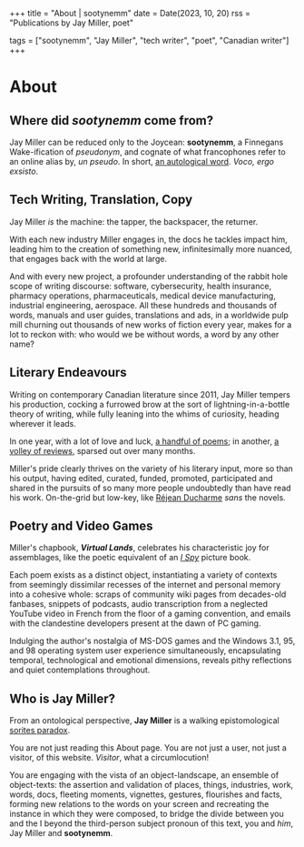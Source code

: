 +++
title = "About | sootynemm"
date = Date(2023, 10, 20)
rss = "Publications by Jay Miller, poet"

tags = ["sootynemm", "Jay Miller", "tech writer", "poet", "Canadian writer"]
+++


# About

## Where did *sootynemm* come from?

Jay Miller can be reduced only to the Joycean: **sootynemm**, a Finnegans Wake-ification of *pseudonym*, and cognate of what francophones refer to an online alias by, *un pseudo*. In short, [an autological word](https://en.wikipedia.org/wiki/Autological_word). *Voco, ergo exsisto*.

## Tech Writing, Translation, Copy

Jay Miller *is* the machine: the tapper, the backspacer, the returner.

With each new industry Miller engages in, the docs he tackles impact him, leading him to the creation of something new, infinitesimally more nuanced, that engages back with the world at large.

And with every new project, a profounder understanding of the rabbit hole scope of writing discourse: software, cybersecurity, health insurance, pharmacy operations, pharmaceuticals, medical device manufacturing, industrial engineering, aerospace. All these hundreds and thousands of words, manuals and user guides, translations and ads, in a worldwide pulp mill churning out thousands of new works of fiction every year, makes for a lot to reckon with: who would we be without words, a word by any other name?

## Literary Endeavours

Writing on contemporary Canadian literature since 2011, Jay Miller tempers his production, cocking a furrowed brow at the sort of lightning-in-a-bottle theory of writing, while fully leaning into the whims of curiosity, heading wherever it leads.

In one year, with a lot of love and luck, [a handful of poems](/pubs/#poems); in another, [a volley of reviews](/pubs/#reviews), sparsed out over many months.

Miller's pride clearly thrives on the variety of his literary input, more so than his output, having edited, curated, funded, promoted, participated and shared in the pursuits of so many more people undoubtedly than have read his work. On-the-grid but low-key, like [Réjean Ducharme](https://web.archive.org/web/20140303212620/http://fr.literatured.com/ducharme-le-desesperant/) *sans* the novels.

## Poetry and Video Games

Miller's chapbook, ***Virtual Lands***, celebrates his characteristic joy for assemblages, like the poetic equivalent of an [*I Spy*](https://en.wikipedia.org/wiki/I_Spy_(Scholastic)) picture book.

Each poem exists as a distinct object, instantiating a variety of contexts from seemingly dissimilar recesses of the internet and personal memory into a cohesive whole: scraps of community wiki pages from decades-old fanbases, snippets of podcasts, audio transcription from a neglected YouTube video in French from the floor of a gaming convention, and emails with the clandestine developers present at the dawn of PC gaming.

Indulging the author's nostalgia of MS-DOS games and the Windows 3.1, 95, and 98 operating system user experience simultaneously, encapsulating temporal, technological and emotional dimensions, reveals pithy reflections and quiet contemplations throughout.

## Who is Jay Miller?

From an ontological perspective, **Jay Miller** is a walking epistomological [sorites paradox](https://en.wikipedia.org/wiki/Sorites_paradox).

You are not just reading this About page. You are not just a user, not just a visitor, of this website. *Visitor*, what a circumlocution!

You are engaging with the vista of an object-landscape, an ensemble of object-texts: the assertion and validation of places, things, industries, work, words, docs, fleeting moments, vignettes, gestures, flourishes and facts, forming new relations to the words on your screen and recreating the instance in which they were composed, to bridge the divide between you and the I beyond the third-person subject pronoun of this text, you and *him*, Jay Miller and **sootynemm**.